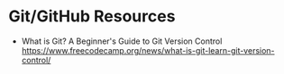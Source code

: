 # Git/GitHub Resources

-  What is Git? A Beginner's Guide to Git Version Control <https://www.freecodecamp.org/news/what-is-git-learn-git-version-control/>
